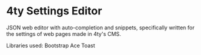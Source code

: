 # 4ty Settings Editor
JSON web editor with auto-completion and snippets, specifically written for the settings of web pages made in 4ty's CMS.

Libraries used:
Bootstrap
Ace
Toast

